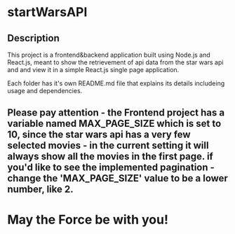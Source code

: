 # startWarsAPI 

## Description

This project is a frontend&backend application built using Node.js and React.js, 
meant to show the retrievement of api data from the star wars api and and view it in a simple React.js single page application.

Each folder has it's own README.md file that explains its details includeing usage and dependencies.

## Please pay attention - the Frontend project has a variable named MAX_PAGE_SIZE which is set to 10, since the star wars api has a very few selected movies - in the current setting it will always show all the movies in the first page. if you'd like to see the implemented pagination - change the 'MAX_PAGE_SIZE' value to be a lower number, like 2.

# **May the Force be with you!**
